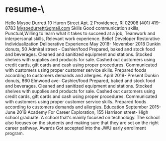 # resume-\
Hello
Mysoe Durrett
10 Huron Street Apt. 2 
Providence, RI 02908
(401) 419-8783
Mysoedurrett@gmail.com
Skills
Good communication skills, Punctual,Willing to learn what it takes to succeed at a job, Teamwork and interpersonal skills, Relevant work experience.
Belief 
Developer 
Restorative 
Individualization
Deliberative 
Experience
May 2018- November 2018 
Dunkin donuts, 50 Admiral street - Cashier/food 
Prepared, baked and stock food and beverages.
Cleaned and sanitized equipment and stations.
Stocked shelves with supplies and products for sale.
Cashed out customers using credit cards, gift cards and cash using proper procedures.
Communicated with customers using proper customer service skills.
Prepared foods according to customers demands and allergies.
April 2019- Present
Dunkin donuts, 860 Elmwood ave- Cashier/food 
Prepared, baked and stock food and beverages.
Cleaned and sanitized equipment and stations.
Stocked shelves with supplies and products for sale.
Cashed out customers using credit cards, gift cards and cash using proper procedures.
Communicated with customers using proper customer service skills.
Prepared foods according to customers demands and allergies.
Education
September  2015- June 2019
Academy For Career Exploration, 155 Harrison street- High school graduate. 
A school that's mainly focused on technology.  The school also focuses on the students and making sure that they are set on the right career pathway. 
Awards
Got accepted into the JWU early enrollment program.
